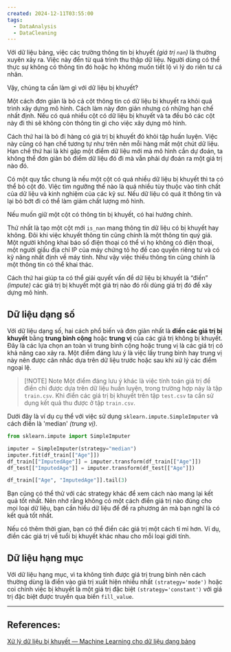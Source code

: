 ```yaml
---
created: 2024-12-11T03:55:00
tags:
  - DataAnalysis
  - DataCleaning
---
```

Với dữ liệu bảng, việc các trường thông tin bị khuyết *(giá trị `nan`)* là thường xuyên xảy ra. Việc này đến từ quá trình thu thập dữ liệu. Người dùng có thể thực sự không có thông tin đó hoặc họ không muốn tiết lộ vì lý do riên tư cá nhân.

Vậy, chúng ta cần làm gì với dữ liệu bị khuyết?

Một cách đơn giản là bỏ cả cột thông tin có dữ liệu bị khuyết ra khỏi quá trình xây dựng mô hình. Cách làm này đơn giản nhưng có những hạn chế nhất định. Nếu có quá nhiều cột có dữ liệu bị khuyết và ta đều bỏ các cột này đi thì sẽ không còn thông tin gì cho việc xây dựng mô hình.

Cách thứ hai là bỏ đi hàng có giá trị bị khuyết đó khỏi tập huấn luyện. Việc này cũng có hạn chế tương tự như trên nên mỗi hàng mất một chút dữ liệu. Hạn chế thứ hai là khi gặp một điểm dữ liệu mới mà mô hình cần dự đoán, ta không thể đơn giản bỏ điểm dữ liệu đó đi mà vẫn phải dự đoán ra một giá trị nào đó.

Có một quy tắc chung là nếu một cột có quá nhiều dữ liệu bị khuyết thì ta có thể bỏ cột đó. Việc tìm ngưỡng thế nào là quá nhiều tùy thuộc vào tính chất của dữ liệu và kinh nghiệm của các kỹ sư. Nếu dữ liệu có quá ít thông tin và lại bỏ bớt đi có thể làm giảm chất lượng mô hình.

Nếu muốn giữ một cột có thông tin bị khuyết, có hai hướng chính.

Thứ nhất là tạo một cột mới `is_nan` mang thông tin dữ liệu có bị khuyết hay không. Đôi khi việc khuyết thông tin cũng chính là một thông tin quý giá. Một người không khai báo số điện thoại có thể vì họ không có điện thoại, một người giấu địa chỉ IP của máy chứng tỏ họ đề cao quyền riêng tư và có kỹ năng nhất định về máy tính. Như vậy việc thiếu thông tin cũng chính là một thông tin có thể khai thác.

Cách thứ hai giúp ta có thể giải quyết vấn đề dữ liệu bị khuyết là “điền” *(impute)* các giá trị bị khuyết một giá trị nào đó rồi dùng giá trị đó để xây dựng mô hình.

## Dữ liệu dạng số

Với dữ liệu dạng số, hai cách phổ biến và đơn giản nhất là **điền các giá trị bị khuyết** bằng **trung bình cộng** hoặc **trung vị** của các giá trị không bị khuyết. Đây là các lựa chọn an toàn vì trung bình cộng hoặc trung vị là các giá trị có khả năng cao xảy ra. Một điểm đáng lưu ý là việc lấy trung bình hay trung vị này nên được cân nhắc dựa trên dữ liệu trước hoặc sau khi xử lý các điểm ngoại lệ.


> [!NOTE] Note
> Một điểm đáng lưu ý khác là việc tính toán giá trị để điền chỉ được dựa trên dữ liệu huấn luyện, trong trường hợp này là tập `train.csv`. Khi điền các giá trị bị khuyết trên tập `test.csv` ta cần sử dụng kết quả thu được ở tập `train.csv`.

Dưới đây là ví dụ cụ thể với việc sử dụng `sklearn.impute.SimpleImputer` và cách điền là 'median' *(trung vị)*.
```python
from sklearn.impute import SimpleImputer

imputer = SimpleImputer(strategy="median")
imputer.fit(df_train[["Age"]])
df_train[["ImputedAge"]] = imputer.transform(df_train[["Age"]])
df_test[["ImputedAge"]] = imputer.transform(df_test[["Age"]])

df_train[["Age", "ImputedAge"]].tail(3)
```

Bạn cũng có thể thử với các strategy khác để xem cách nào mang lại kết quả tốt nhất. Nên nhớ rằng không có một cách điền giá trị nào đúng cho mọi loại dữ liệu, bạn cần hiểu dữ liệu để đề ra phương án mà bạn nghĩ là có kết quả tốt nhất.

Nếu có thêm thời gian, bạn có thể điền các giá trị một cách tỉ mỉ hơn. Ví dụ, điền các giá trị về tuổi bị khuyết khác nhau cho mỗi loại giới tính.

## Dữ liệu hạng mục

Với dữ liệu hạng mục, vì ta không tính được giá trị trung bình nên cách thường dùng là điền vào giá trị xuất hiện nhiều nhất `(strategy='mode')` hoặc coi chính việc bị khuyết là một giá trị đặc biệt `(strategy='constant')` với giá trị đặc biệt được truyền qua biến `fill_value`.

---
## References:
[Xử lý dữ liệu bị khuyết — Machine Learning cho dữ liệu dạng bảng](https://machinelearningcoban.com/tabml_book/ch_data_processing/process_missing.html)